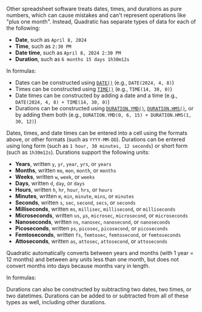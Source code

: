 Other spreadsheet software treats dates, times, and durations as pure numbers, which can cause mistakes and can't represent operations like "plus one month". Instead, Quadratic has separate types of data for each of the following:

- **Date**, such as `April 8, 2024`
- **Time**, such as `2:30 PM`
- **Date time**, such as `April 8, 2024 2:30 PM`
- **Duration**, such as `6 months 15 days 1h30m12s`

In formulas:

- Dates can be constructed using [`DATE()`](#date) (e.g., `DATE(2024, 4, 8)`)
- Times can be constructed using [`TIME()`](#time) (e.g., `TIME(14, 30, 0)`)
- Date times can be constructed by adding a date and a time (e.g., `DATE(2024, 4, 8) + TIME(14, 30, 0)`)
- Durations can be constructed using [`DURATION.YMD()`](#durationymd), [`DURATION.HMS()`](#durationhms), or by adding them both (e.g., `DURATION.YMD(0, 6, 15) + DURATION.HMS(1, 30, 12)`)

Dates, times, and date times can be entered into a cell using the formats above, or other formats (such as `YYYY-MM-DD`). Durations can be entered using long form (such as `1 hour, 30 minutes, 12 seconds`) or short form (such as `1h30m12s`). Durations support the following units:

- **Years**, written `y`, `yr`, `year`, `yrs`, or `years`
- **Months**, written `mo`, `mon`, `month`, or `months`
- **Weeks**, written `w`, `week`, or `weeks`
- **Days**, written `d`, `day`, or `days`
- **Hours**, written `h`, `hr`, `hour`, `hrs`, or `hours`
- **Minutes**, written `m`, `min`, `minute`, `mins`, or `minutes`
- **Seconds**, written `s`, `sec`, `second`, `secs`, or `seconds`
- **Milliseconds**, written `ms`, `millisec`, `millisecond`, or `milliseconds`
- **Microseconds**, written `us`, `µs`, `microsec`, `microsecond`, or `microseconds`
- **Nanoseconds**, written `ns`, `nanosec`, `nanosecond`, or `nanoseconds`
- **Picoseconds**, written `ps`, `picosec`, `picosecond`, or `picoseconds`
- **Femtoseconds**, written `fs`, `femtosec`, `femtosecond`, or `femtoseconds`
- **Attoseconds**, written `as`, `attosec`, `attosecond`, or `attoseconds`

Quadratic automatically converts between years and months (with 1 year = 12 months) and between any units less than one month, but does not convert months into days because months vary in length.

In formulas:

Durations can also be constructed by subtracting two dates, two times, or two datetimes. Durations can be added to or subtracted from all of these types as well, including other durations.
